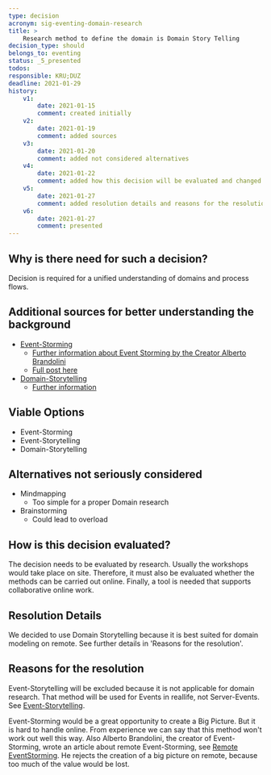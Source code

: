 ```yaml
---
type: decision
acronym: sig-eventing-domain-research
title: >
    Research method to define the domain is Domain Story Telling
decision_type: should
belongs_to: eventing
status: _5_presented
todos:
responsible: KRU;DUZ
deadline: 2021-01-29
history:
    v1:
        date: 2021-01-15
        comment: created initially
    v2:
        date: 2021-01-19
        comment: added sources
    v3:
        date: 2021-01-20
        comment: added not considered alternatives
    v4:
        date: 2021-01-22
        comment: added how this decision will be evaluated and changed the title
    v5:
        date: 2021-01-27
        comment: added resolution details and reasons for the resolution
    v6:
        date: 2021-01-27
        comment: presented
---
```


## Why is there need for such a decision?

Decision is required for a unified understanding of domains and process flows.


## Additional sources for better understanding the background

* [Event-Storming](https://www.knowis.com/de/blog/die-event-storming-methode-einsatz-im-projektalltag)
    * [Further information about Event Storming by the Creator Alberto Brandolini](https://blog.avanscoperta.it/2014/02/12/introducing-event-storming/)
    * [Full post here](http://ziobrando.blogspot.com/2013/11/introducing-event-storming.html)
* [Domain-Storytelling](https://domainstorytelling.org/)
    * [Further information](https://www.informatik-aktuell.de/management-und-recht/projektmanagement/fachliche-anforderungen-in-der-softwareentwicklung-wie-domain-storytelling-entwickler-und-fachexperten-zusammenbringt.html)


## Viable Options

* Event-Storming
* Event-Storytelling
* Domain-Storytelling


## Alternatives not seriously considered

* Mindmapping
    * Too simple for a proper Domain research
* Brainstorming
    * Could lead to overload


## How is this decision evaluated?

The decision needs to be evaluated by research. Usually the workshops would take place on site.
Therefore, it must also be evaluated whether the methods can be carried out online.
Finally, a tool is needed that supports collaborative online work.


## Resolution Details

We decided to use Domain Storytelling because it is best suited for domain modeling on remote. See further details
in 'Reasons for the resolution'.


## Reasons for the resolution

Event-Storytelling will be excluded because it is not applicable for domain research.
That method will be used for Events in reallife, not Server-Events. See [Event-Storytelling](https://wearesparks.com/blog/event-storytelling).

Event-Storming would be a great opportunity to create a Big Picture. But it is hard to handle online.
From experience we can say that this method won't work out well this way. Also Alberto Brandolini, the creator of
Event-Storming, wrote an article about remote Event-Storming, see [Remote EventStorming](https://blog.avanscoperta.it/2020/03/26/remote-eventstorming/).
He rejects the creation of a big picture on remote, because too much of the value would be lost.

